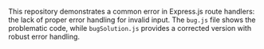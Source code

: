 This repository demonstrates a common error in Express.js route handlers: the lack of proper error handling for invalid input.  The `bug.js` file shows the problematic code, while `bugSolution.js` provides a corrected version with robust error handling.